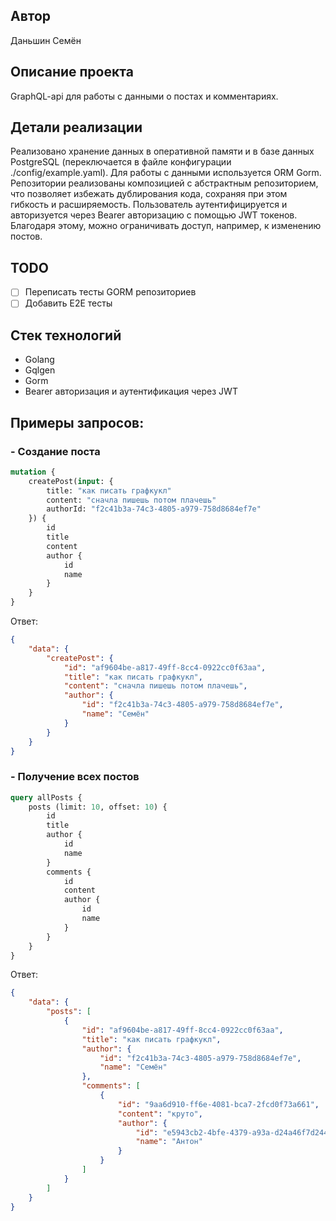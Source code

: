 ## Автор
 Даньшин Семён
 
## Описание проекта
GraphQL-api для работы с данными о постах и комментариях.

## Детали реализации
Реализовано хранение данных в оперативной памяти и в базе данных PostgreSQL 
(переключается в файле конфигурации ./config/example.yaml). 
Для работы с данными используется ORM Gorm.
Репозитории реализованы композицией с абстрактным репозиторием, что позволяет избежать дублирования кода, сохраняя при этом гибкость и расширяемость.
Пользователь аутентифицируется и авторизуется через Bearer авторизацию с помощью JWT токенов. Благодаря этому, можно ограничивать доступ, например, к изменению постов. 

## TODO
- [ ] Переписать тесты GORM репозиториев
- [ ] Добавить E2E тесты

## Стек технологий
- Golang
- Gqlgen
- Gorm
- Bearer авторизация и аутентификация через JWT

## Примеры запросов:
### - Создание поста
```graphql
mutation {
    createPost(input: {
        title: "как писать графкукл"
        content: "сначла пишешь потом плачешь"
        authorId: "f2c41b3a-74c3-4805-a979-758d8684ef7e"
    }) {
        id
        title
        content
        author {
            id
            name
        }
    }
}
```
Ответ:
```json
{
    "data": {
        "createPost": {
            "id": "af9604be-a817-49ff-8cc4-0922cc0f63aa",
            "title": "как писать графкукл",
            "content": "сначла пишешь потом плачешь",
            "author": {
                "id": "f2c41b3a-74c3-4805-a979-758d8684ef7e",
                "name": "Семён"
            }
        }
    }
}
```

### - Получение всех постов
```graphql
query allPosts {
    posts (limit: 10, offset: 10) {
        id
        title
        author {
            id
            name
        }
        comments {
            id
            content
            author {
                id
                name
            }
        }
    }
}
```
Ответ:
```json
{
    "data": {
        "posts": [
            {
                "id": "af9604be-a817-49ff-8cc4-0922cc0f63aa",
                "title": "как писать графкукл",
                "author": {
                    "id": "f2c41b3a-74c3-4805-a979-758d8684ef7e",
                    "name": "Семён"
                },
                "comments": [
                    {
                        "id": "9aa6d910-ff6e-4081-bca7-2fcd0f73a661",
                        "content": "круто",
                        "author": {
                            "id": "e5943cb2-4bfe-4379-a93a-d24a46f7d244",
                            "name": "Антон"
                        }
                    }
                ]
            }
        ]
    }
}
```